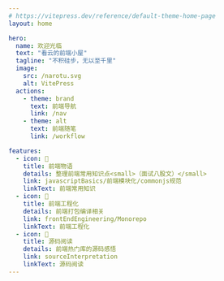 ```yaml
---
# https://vitepress.dev/reference/default-theme-home-page
layout: home

hero:
  name: 欢迎光临
  text: "看云的前端小屋"
  tagline: "不积硅步，无以至千里"
  image:
    src: /narotu.svg
    alt: VitePress
  actions:
    - theme: brand
      text: 前端导航
      link: /nav
    - theme: alt
      text: 前端随笔
      link: /workflow

features:
  - icon: 📖
    title: 前端物语
    details: 整理前端常用知识点<small>（面试八股文）</small>
    link: javascriptBasics/前端模块化/commonjs规范
    linkText: 前端常用知识
  - icon: 🧰
    title: 前端工程化
    details: 前端打包编译相关 
    link: frontEndEngineering/Monorepo
    linkText: 前端工程化
  - icon: 📘
    title: 源码阅读
    details: 前端热门库的源码感悟
    link: sourceInterpretation
    linkText: 源码阅读
---
```


